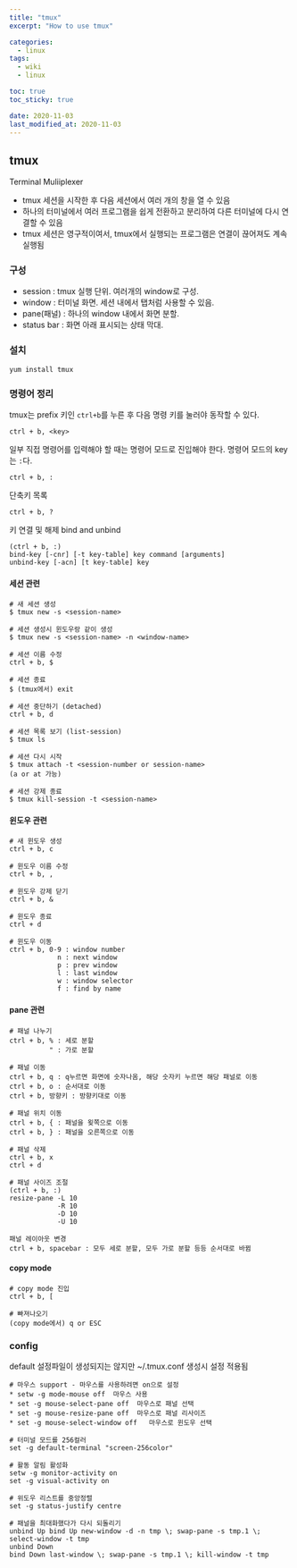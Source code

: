 ```yaml
---
title: "tmux"
excerpt: "How to use tmux"

categories:
  - linux
tags:
  - wiki
  - linux

toc: true
toc_sticky: true

date: 2020-11-03
last_modified_at: 2020-11-03
---
```


## tmux
Terminal Muliiplexer
-   tmux 세션을 시작한 후 다음 세션에서 여러 개의 창을 열 수 있음
-   하나의 터미널에서 여러 프로그램을 쉽게 전환하고 분리하여 다른 터미널에 다시 연결할 수 있음
-   tmux 세션은 영구적이여서, tmux에서 실행되는 프로그램은 연결이 끊어져도 계속 실행됨

### 구성
-   session : tmux 실행 단위. 여러개의 window로 구성.
-   window : 터미널 화면. 세션 내에서 탭처럼 사용할 수 있음.
-   pane(패널) : 하나의 window 내에서 화면 분할.
-   status bar : 화면 아래 표시되는 상태 막대.


### 설치
`yum install tmux`


### 명령어 정리
tmux는 prefix 키인  `ctrl+b`를 누른 후 다음 명령 키를 눌러야 동작할 수 있다. 
```text
ctrl + b, <key>
```

일부 직접 명령어를 입력해야 할 때는 명령어 모드로 진입해야 한다. 명령어 모드의 key는  `:`다.

```text
ctrl + b, :
```

단축키 목록
```text
ctrl + b, ?
```

키 연결 및 해제 bind and unbind
```
(ctrl + b, :)
bind-key [-cnr] [-t key-table] key command [arguments]
unbind-key [-acn] [t key-table] key
```

#### 세션 관련
```text
# 새 세션 생성
$ tmux new -s <session-name>

# 세션 생성시 윈도우랑 같이 생성
$ tmux new -s <session-name> -n <window-name>

# 세션 이름 수정
ctrl + b, $

# 세션 종료
$ (tmux에서) exit

# 세션 중단하기 (detached)
ctrl + b, d

# 세션 목록 보기 (list-session)
$ tmux ls

# 세션 다시 시작
$ tmux attach -t <session-number or session-name>
(a or at 가능)

# 세션 강제 종료
$ tmux kill-session -t <session-name>
```

#### 윈도우 관련
```text
# 새 윈도우 생성
ctrl + b, c

# 윈도우 이름 수정
ctrl + b, ,

# 윈도우 강제 닫기
ctrl + b, &

# 윈도우 종료
ctrl + d

# 윈도우 이동
ctrl + b, 0-9 : window number
            n : next window
            p : prev window
            l : last window
            w : window selector
            f : find by name
```

#### pane 관련
```text
# 패널 나누기
ctrl + b, % : 세로 분할
          " : 가로 분할

# 패널 이동
ctrl + b, q : q누르면 화면에 숫자나옴, 해당 숫자키 누르면 해당 패널로 이동
ctrl + b, o : 순서대로 이동
ctrl + b, 방향키 : 방향키대로 이동

# 패널 위치 이동
ctrl + b, { : 패널을 욎쪽으로 이동
ctrl + b, } : 패널을 오른쪽으로 이동

# 패널 삭제
ctrl + b, x
ctrl + d

# 패널 사이즈 조절
(ctrl + b, :)
resize-pane -L 10
            -R 10
            -D 10
            -U 10

패널 레이아웃 변경
ctrl + b, spacebar : 모두 세로 분할, 모두 가로 분할 등등 순서대로 바뀜
```

#### copy mode
```text
# copy mode 진입
ctrl + b, [

# 빠져나오기
(copy mode에서) q or ESC
```

### config
default 설정파일이 생성되지는 않지만
~/.tmux.conf 생성시 설정 적용됨
```
# 마우스 support - 마우스를 사용하려면 on으로 설정
* setw -g mode-mouse off  마우스 사용
* set -g mouse-select-pane off  마우스로 패널 선택
* set -g mouse-resize-pane off  마우스로 패널 리사이즈
* set -g mouse-select-window off   마우스로 윈도우 선택

# 터미널 모드를 256컬러
set -g default-terminal "screen-256color"

# 활동 알림 활성화
setw -g monitor-activity on
set -g visual-activity on

# 위도우 리스트를 중앙정렬
set -g status-justify centre

# 패널을 최대화했다가 다시 되돌리기
unbind Up bind Up new-window -d -n tmp \; swap-pane -s tmp.1 \; select-window -t tmp
unbind Down
bind Down last-window \; swap-pane -s tmp.1 \; kill-window -t tmp
```
